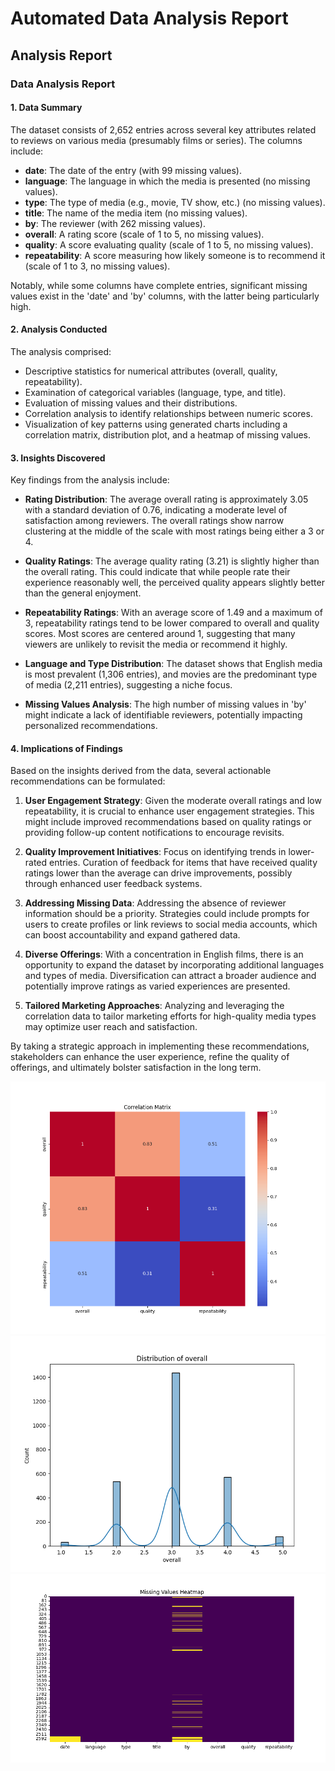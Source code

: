# Automated Data Analysis Report

## Analysis Report

### Data Analysis Report

#### 1. Data Summary
The dataset consists of 2,652 entries across several key attributes related to reviews on various media (presumably films or series). The columns include:

- **date**: The date of the entry (with 99 missing values).
- **language**: The language in which the media is presented (no missing values).
- **type**: The type of media (e.g., movie, TV show, etc.) (no missing values).
- **title**: The name of the media item (no missing values).
- **by**: The reviewer (with 262 missing values).
- **overall**: A rating score (scale of 1 to 5, no missing values).
- **quality**: A score evaluating quality (scale of 1 to 5, no missing values).
- **repeatability**: A score measuring how likely someone is to recommend it (scale of 1 to 3, no missing values).

Notably, while some columns have complete entries, significant missing values exist in the 'date' and 'by' columns, with the latter being particularly high.

#### 2. Analysis Conducted
The analysis comprised:
- Descriptive statistics for numerical attributes (overall, quality, repeatability).
- Examination of categorical variables (language, type, and title).
- Evaluation of missing values and their distributions.
- Correlation analysis to identify relationships between numeric scores.
- Visualization of key patterns using generated charts including a correlation matrix, distribution plot, and a heatmap of missing values.

#### 3. Insights Discovered
Key findings from the analysis include:

- **Rating Distribution**: The average overall rating is approximately 3.05 with a standard deviation of 0.76, indicating a moderate level of satisfaction among reviewers. The overall ratings show narrow clustering at the middle of the scale with most ratings being either a 3 or 4.
  
- **Quality Ratings**: The average quality rating (3.21) is slightly higher than the overall rating. This could indicate that while people rate their experience reasonably well, the perceived quality appears slightly better than the general enjoyment.
  
- **Repeatability Ratings**: With an average score of 1.49 and a maximum of 3, repeatability ratings tend to be lower compared to overall and quality scores. Most scores are centered around 1, suggesting that many viewers are unlikely to revisit the media or recommend it highly.

- **Language and Type Distribution**: The dataset shows that English media is most prevalent (1,306 entries), and movies are the predominant type of media (2,211 entries), suggesting a niche focus.

- **Missing Values Analysis**: The high number of missing values in 'by' might indicate a lack of identifiable reviewers, potentially impacting personalized recommendations.

#### 4. Implications of Findings
Based on the insights derived from the data, several actionable recommendations can be formulated:

1. **User Engagement Strategy**: Given the moderate overall ratings and low repeatability, it is crucial to enhance user engagement strategies. This might include improved recommendations based on quality ratings or providing follow-up content notifications to encourage revisits.

2. **Quality Improvement Initiatives**: Focus on identifying trends in lower-rated entries. Curation of feedback for items that have received quality ratings lower than the average can drive improvements, possibly through enhanced user feedback systems.

3. **Addressing Missing Data**: Addressing the absence of reviewer information should be a priority. Strategies could include prompts for users to create profiles or link reviews to social media accounts, which can boost accountability and expand gathered data.

4. **Diverse Offerings**: With a concentration in English films, there is an opportunity to expand the dataset by incorporating additional languages and types of media. Diversification can attract a broader audience and potentially improve ratings as varied experiences are presented.

5. **Tailored Marketing Approaches**: Analyzing and leveraging the correlation data to tailor marketing efforts for high-quality media types may optimize user reach and satisfaction.

By taking a strategic approach in implementing these recommendations, stakeholders can enhance the user experience, refine the quality of offerings, and ultimately bolster satisfaction in the long term.

![correlation_matrix.png](correlation_matrix.png)
![distribution_plot.png](distribution_plot.png)
![missing_values_heatmap.png](missing_values_heatmap.png)

